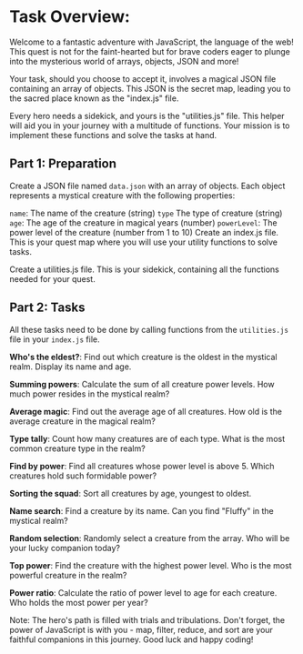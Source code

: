 # Task Overview:

Welcome to a fantastic adventure with JavaScript, the language of the web! This quest is not for the faint-hearted but for brave coders eager to plunge into the mysterious world of arrays, objects, JSON and more!

Your task, should you choose to accept it, involves a magical JSON file containing an array of objects. This JSON is the secret map, leading you to the sacred place known as the "index.js" file.

Every hero needs a sidekick, and yours is the "utilities.js" file. This helper will aid you in your journey with a multitude of functions. Your mission is to implement these functions and solve the tasks at hand.

## Part 1: Preparation

Create a JSON file named `data.json` with an array of objects. Each object represents a mystical creature with the following properties:

`name`: The name of the creature (string)
`type` The type of creature (string)
`age`: The age of the creature in magical years (number)
`powerLevel`: The power level of the creature (number from 1 to 10)
Create an index.js file. This is your quest map where you will use your utility functions to solve tasks.

Create a utilities.js file. This is your sidekick, containing all the functions needed for your quest.

## Part 2: Tasks

All these tasks need to be done by calling functions from the `utilities.js` file in your `index.js` file.

**Who's the eldest?**: Find out which creature is the oldest in the mystical realm. Display its name and age.

**Summing powers**: Calculate the sum of all creature power levels. How much power resides in the mystical realm?

**Average magic**: Find out the average age of all creatures. How old is the average creature in the magical realm?

**Type tally**: Count how many creatures are of each type. What is the most common creature type in the realm?

**Find by power**: Find all creatures whose power level is above 5. Which creatures hold such formidable power?

**Sorting the squad**: Sort all creatures by age, youngest to oldest.

**Name search**: Find a creature by its name. Can you find "Fluffy" in the mystical realm?

**Random selection**: Randomly select a creature from the array. Who will be your lucky companion today?

**Top power**: Find the creature with the highest power level. Who is the most powerful creature in the realm?

**Power ratio**: Calculate the ratio of power level to age for each creature. Who holds the most power per year?

Note:
The hero's path is filled with trials and tribulations. Don't forget, the power of JavaScript is with you - map, filter, reduce, and sort are your faithful companions in this journey. Good luck and happy coding!
